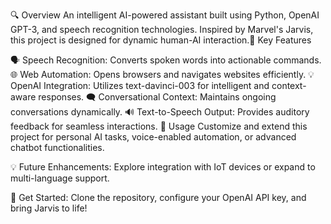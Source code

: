 🔍 Overview
An intelligent AI-powered assistant built using Python, OpenAI GPT-3, and speech recognition technologies. Inspired by Marvel's Jarvis, this project is designed for dynamic human-AI interaction.🎯 Key Features

🗣️ Speech Recognition: Converts spoken words into actionable commands.
🌐 Web Automation: Opens browsers and navigates websites efficiently.
💡 OpenAI Integration: Utilizes text-davinci-003 for intelligent and context-aware responses.
🗨️ Conversational Context: Maintains ongoing conversations dynamically.
🔊 Text-to-Speech Output: Provides auditory feedback for seamless interactions.
📁 Usage
Customize and extend this project for personal AI tasks, voice-enabled automation, or advanced chatbot functionalities.

💡 Future Enhancements: Explore integration with IoT devices or expand to multi-language support.

🚀 Get Started: Clone the repository, configure your OpenAI API key, and bring Jarvis to life!
